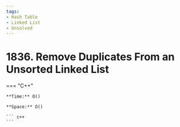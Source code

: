 ```yaml
---
tags:
- Hash Table
- Linked List
- Unsolved
---
```



# 1836. Remove Duplicates From an Unsorted Linked List

=== "C++"

    **Time:** O()

    **Space:** O()

    ``` c++
    ```